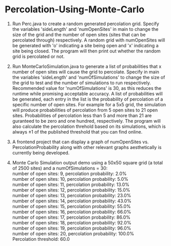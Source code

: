 # Percolation-Using-Monte-Carlo

1. Run Perc.java to create a random generated percolation grid. Specify the variables 'sideLength' and 'numOpenSites' in main to change the size of the grid and the number of open sites (sites that can be percolated through) respectively. A random grid with numOpenSites will be generated with 'o' indicating a site being open and 'x' indicating a site being closed. The program will then print out whether the random grid is percolated or not.

2. Run MonteCarloSimulation.java to generate a list of probabilities that x number of open sites will cause the grid to percolate. Specify in main the variables 'sideLength' and 'numOfSimulations' to change the size of the grid to test and the number of simulations to run respectively. Recommended value for 'numOfSimulations' is 30, as this reduces the runtime while promising acceptable accuracy. A list of probabilities will be generated, each entry in the list is the probability of percolation of a specific number of open sites. For example for a 5x5 grid, the simulation will produce probabilities of percolation from 5 open sites to 21 open sites. Probabilities of percolation less than 5 and more than 21 are guranteed to be zero and one hundred, respectively. The program will also calculate the percolation threhold based on its simulations, which is always ±1 of the published threshold that you can find online.

3. A frontend project that can display a graph of numOpenSites vs. PercolationProbability along with other relevant graphs aesthetically is currently being developed.

4. Monte Carlo Simulation output demo using a 50x50 square grid (a total of 2500 sites) and a numOfSimulations = 30:  
number of open sites: 9, percolation probability: 2.0%  
number of open sites: 10, percolation probability: 5.0%  
number of open sites: 11, percolation probability: 13.0%  
number of open sites: 12, percolation probability: 15.0%  
number of open sites: 13, percolation probability: 23.0%  
number of open sites: 14, percolation probability: 43.0%  
number of open sites: 15, percolation probability: 55.0%  
number of open sites: 16, percolation probability: 66.0%  
number of open sites: 17, percolation probability: 86.0%  
number of open sites: 18, percolation probability: 92.0%  
number of open sites: 19, percolation probability: 96.0%  
number of open sites: 20, percolation probability: 100.0%  
Percolation threshold: 60.0  
